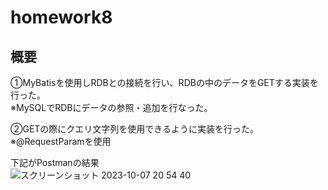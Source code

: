 # homework8  

## 概要  
①MyBatisを使用しRDBとの接続を行い、RDBの中のデータをGETする実装を行った。  
※MySQLでRDBにデータの参照・追加を行なった。  

②GETの際にクエリ文字列を使用できるように実装を行った。  
※@RequestParamを使用  

下記がPostmanの結果  
![スクリーンショット 2023-10-07 20 54 40](https://github.com/yuu3415/homework8/assets/143332858/84c04e5f-93d8-4a9e-a38d-ede577547179)
